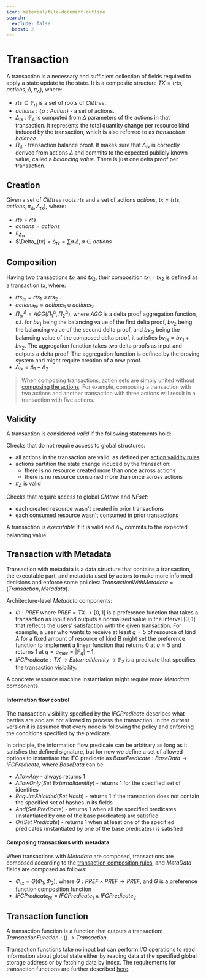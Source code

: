 ```yaml
---
icon: material/file-document-outline
search:
  exclude: false
  boost: 2
---
```


# Transaction

A transaction is a necessary and sufficient collection of fields required to apply a state update to the state.
It is a composite structure $TX = (rts, actions, \Delta, \pi_{\Delta})$, where:

- $rts \subseteq \mathbb{F}_{rt}$ is a set of roots of $CMtree$.
- $actions: \{a: Action\}$ - a set of actions.
- $\Delta_{tx}: \mathbb{F}_{\Delta}$ is computed from $\Delta$ parameters of the actions in that transaction. It represents the total quantity change per resource kind induced by the transaction, which is also referred to as _transaction balance_.
- $\Pi_{\Delta}$ - transaction balance proof. It makes sure that $\Delta_{tx}$ is correctly derived from actions $\Delta$ and commits to the expected publicly known value, called a _balancing value_. There is just one delta proof per transaction.


## Creation
Given a set of $CMtree$ roots $rts$ and a set of actions $actions$, $tx = (rts, actions, \pi_{\Delta}, \Delta_{tx})$, where:

- $rts = rts$
- $actions = actions$
- $\pi_{\Delta_{tx}}$
- $\Delta_{tx} = $\Delta_{tx} = \sum{a.\Delta}, a \in actions$

## Composition

Having two transactions $tx_1$ and $tx_2$, their composition $tx_1 \circ tx_2$ is defined as a transaction $tx$, where:

- $rts_{tx} = rts_1 \cup rts_2$
- $actions_{tx} = actions_1 \cup actions_2$
- $\Pi^{\Delta}_{tx} = AGG(\Pi^{\Delta}_1, \Pi^{\Delta}_2$), where $AGG$ is a delta proof aggregation function, s.t. for $bv_1$ being the balancing value of the first delta proof, $bv_2$ being the balancing value of the second delta proof, and $bv_{tx}$ being the balancing value of the composed delta proof, it satisfies $bv_{tx} = bv_1 + bv_2$. The aggregation function takes two delta proofs as input and outputs a delta proof. The aggregation function is defined by the proving system and might require creation of a new proof.
- $\Delta_{tx} = \Delta_1 + \Delta_2$

> When composing transactions, action sets are simply united without [composing the actions](./action.md#composition). For example, composing a transaction with two actions and another transaction with three actions will result in a transaction with five actions.

## Validity

A transaction is considered _valid_ if the following statements hold:

Checks that do not require access to global structures:
- all actions in the transaction are valid, as defined per [action validity rules](./action.md#validity)
- actions partition the state change induced by the transaction:
  - there is no resource created more than once across actions
  - there is no resource consumed more than once across actions
- $\pi_\Delta$ is valid

Checks that require access to global $CMtree$ and $NFset$:
- each created resource wasn't created in prior transactions
- each consumed resource wasn't consumed in prior transactions

A transaction is *executable* if it is valid and $\Delta_{tx}$ commits to the expected balancing value.

## Transaction with Metadata

Transaction with metadata is a data structure that contains a transaction, the executable part, and metadata used by actors to make more informed decisions and enforce some policies: $TransactionWithMetadata = (Transaction, Metadata)$.

Architecture-level $Metadata$ components:

- $\Phi: PREF$ where $PREF = TX \rightarrow [0, 1]$ is a preference function that takes a transaction as input and outputs a normalised value in the interval $[0,1]$ that reflects the users' satisfaction with the given transaction. For example, a user who wants to receive at least $q=5$ of resource of kind A for a fixed amount of resource of kind B might set the preference function to implement a linear function that returns $0$ at $q=5$ and returns $1$ at $q = q_{max} = |\mathbb{F}_q| - 1$.
- $IFCPredicate: TX \rightarrow ExternalIdentity \rightarrow \mathbb{F}_2$ is a predicate that specifies the transaction visibility.

A concrete resource machine instantiation might require more $Metadata$ components.

#### Information flow control

The transaction visibility specified by the $IFCPredicate$ describes what parties are and are not allowed to process the transaction. In the current version it is assumed that every node is following the policy and enforcing the conditions specified by the predicate.

In principle, the information flow predicate can be arbitrary as long as it satisfies the defined signature, but for now we define a set of allowed options to instantiate the IFC predicate as $BasePredicate: BaseData \rightarrow IFCPredicate$, where $BaseData$ can be:

- $AllowAny$ - always returns 1
- $AllowOnly (Set\ ExternalIdentity)$ - returns 1 for the specified set of identities
- $RequireShielded (Set\ Hash)$ - returns 1 if the transaction does not contain the specified set of hashes in its fields
- $And (Set\ Predicate)$ - returns 1 when all the specified predicates (instantiated by one of the base predicates) are satisfied
- $Or (Set\ Predicate)$ - returns 1 when at least one of the specified predicates (instantiated by one of the base predicates) is satisfied

#### Composing transactions with metadata

When transactions with $Metadata$ are composed, transactions are composed according to the [transaction composition rules](./transaction.md#composition), and $MetaData$ fields are composed as follows:

- $\Phi_{tx} = G(\Phi_1, \Phi_2)$, where $G: PREF \times PREF \rightarrow PREF$, and $G$ is a preference function composition function
- $IFCPredicate_{tx} = IFCPredicate_1 \wedge IFCPredicate_2$


## Transaction function

A transaction function is a function that outputs a transaction: $TransactionFunction: () \rightarrow Transaction$.

Transaction functions take no input but can perform I/O operations to read information about global state either by reading data at the specified global storage address or by fetching data by index. The requirements for transaction functions are further described [here](./function_formats/transaction_function.md).